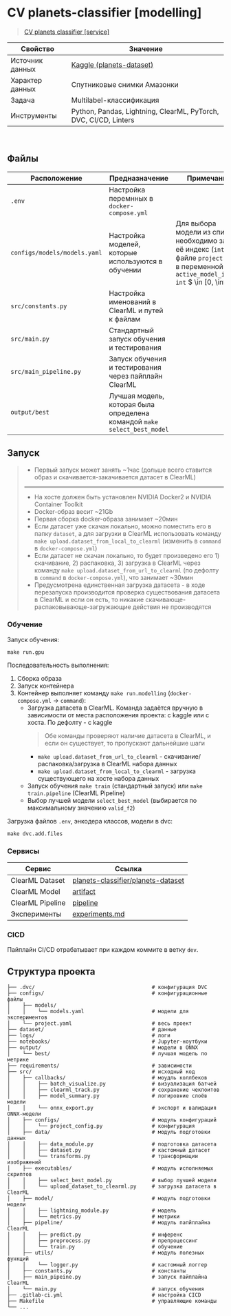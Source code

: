 # CV planets-classifier [modelling]

> [CV planets classifier [service]](https://github.com/tidalinn/cv_planets_classifier_service)

Свойство | Значение
-|-
Источник данных | [Kaggle (planets-dataset)](https://www.kaggle.com/datasets/nikitarom/planets-dataset/data)
Характер данных | Спутниковые снимки Амазонки
Задача | Multilabel-классификация
Инструменты | Python, Pandas, Lightning, ClearML, PyTorch, DVC, CI/CD, Linters

<br>

## Файлы

Расположение | Предназначение | Примечание
-|-|-
`.env` | Настройка перемнных в `docker-compose.yml` |
`configs/models/models.yaml` | Настройка моделей, которые используются в обучении | Для выбора модели из списка необходимо задать её индекс (`int`) в файле `project.yaml` в переменной `active_model_index: int` $ \in [0, \infin) $
`src/constants.py` | Настройка именований в ClearML и путей к файлам
`src/main.py` | Стандартный запуск обучения и тестирования |
`src/main_pipeline.py` | Запуск обучения и тестирования через пайплайн ClearML |
`output/best` | Лучшая модель, которая была определена командой `make select_best_model`

## Запуск

>* Первый запуск может занять ~1час (дольше всего ставится образ и скачивается-закачивается датасет в ClearML)
>---
>* На хосте должен быть установлен NVIDIA Docker2 и NVIDIA Container Toolkit
>* Docker-образ весит ~21Gb
>* Первая сборка docker-образа занимает ~20мин
>* Если датасет уже скачан локально, можно поместить его в папку `dataset`, а для загрузки в ClearML использовать команду `make upload.dataset_from_local_to_clearml` (изменить в `command` в `docker-compose.yml`)
>* Если датасет не скачан локально, то будет произведено его 1) скачивание, 2) распаковка, 3) загрузка в ClearML через команду `make upload.dataset_from_url_to_clearml` (по дефолту в `command` в `docker-compose.yml`), что занимает ~30мин
>* Предусмотрена единственная загрузка датасета - в ходе перезапуска производится проверка существования датасета в ClearML и если он есть, то никакие скачивающе-распаковывающе-загружающие действия не производятся

### Обучение

Запуск обучения:
```
make run.gpu
```
Последовательность выполнения:
1. Сборка образа
2. Запуск контейнера
3. Контейнер выполняет команду `make run.modelling` (`docker-compose.yml` -> `command`):
    - Загрузка датасета в ClearML. Команда задаётся вручную в зависимости от места расположения проекта: с kaggle или с хоста. По дефолту - с kaggle
        >Обе команды проверяют наличие датасета в ClearML, и если он существует, то пропускают дальнейшие шаги
        - `make upload.dataset_from_url_to_clearml` - скачивание/распаковка/загрузка в ClearML набора данных
        - `make upload.dataset_from_local_to_clearml` - загрузка существующего на хосте набора данных
    - Запуск обучения `make train` (стандартный запуск) или `make train.pipeline` (ClearML Pipeline)
    - Выбор лучшей модели `select_best_model` (выбирается по максимальному значению `valid_f2`)

Загрузка файлов `.env`, энкодера классов, модели в dvc:
```
make dvc.add.files
```

### Сервисы

Сервис |Ссылка
-|-
ClearML Dataset | [planets-classifier/planets-dataset](https://app.clear.ml/projects/c4785f8f04004d8b94d2217c10e51ebc/experiments/1054f86e63d24375ab4bf533cb7aac22/output/execution)
ClearML Model | [artifact](https://app.clear.ml/projects/*/models/d853949561ce4e7f92caf2359af30937)
ClearML Pipeline | [pipeline](https://app.clear.ml/projects/923d14e57e8a425e8d490cbab124ed39/experiments/d6fa7e37477e4bb2a2535e9a97ef2df1/output/execution)
Эксперименты | [experiments.md](experiments.md)

### CICD

Пайплайн CI/CD отрабатывает при каждом коммите в ветку `dev`.

## Структура проекта

```
├── .dvc/                                      # конфигурация DVC
├── configs/                                   # конфигурационные файлы
│    ├── models/
│    │    └── models.yaml                      # модели для экспериментов
│    └── project.yaml                          # весь проект
├── dataset/                                   # данные
├── logs/                                      # логи
├── notebooks/                                 # Jupyter-ноутбуки
├── output/                                    # модели в ONNX
│    └── best/                                 # лучшая модель по метрике
├── requirements/                              # зависимости
├── src/                                       # исходный код
│    ├── callbacks/                            # моудль коллбеков
│    │    ├── batch_visualize.py               # визуализация батчей
│    │    ├── clearml_track.py                 # сохранение чекпоитов
│    │    ├── model_summary.py                 # логировние слоёв модели
│    │    └── onnx_export.py                   # экспорт и валидация ONNX-модели
│    ├── configs/                              # модуль конфигураций
│    │    └── project_config.py                # конфигурация
│    ├── data/                                 # модуль подготовки данных
│    │    ├── data_module.py                   # подготовка датасета
│    │    ├── dataset.py                       # кастомный датасет
│    │    └── transforms.py                    # трансформации изображений
│    ├── executables/                          # модуль исполняемых скриптов
│    │    ├── select_best_model.py             # выбор лучшей модели
│    │    └── upload_dataset_to_clearml.py     # загрузка датасета в ClearML
│    ├── model/                                # модуль подготовки модели
│    │    ├── lightning_module.py              # модель
│    │    └── metrics.py                       # метрики
│    ├── pipeline/                             # модуль папйплайна ClearML
│    │    ├── predict.py                       # инференс
│    │    ├── preprocess.py                    # препроцессинг
│    │    └── train.py                         # обучение
│    ├── utils/                                # модуль полезных функций
│    │    └── logger.py                        # кастомный логгер
│    ├── constants.py                          # константы
│    ├── main_pipeine.py                       # запуск пайплайна ClearML
│    └── main.py                               # запуск обучения
├── .gitlab-ci.yml                             # настройка CICD
├── Makefile                                   # управляющие команды
└── ...
```
